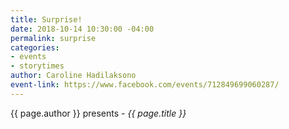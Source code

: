 ```yaml
---
title: Surprise!
date: 2018-10-14 10:30:00 -04:00
permalink: surprise
categories:
- events
- storytimes
author: Caroline Hadilaksono
event-link: https://www.facebook.com/events/712849699060287/
---
```


{{ page.author }} presents - *{{ page.title }}*
